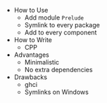 - How to Use
  - Add module `Prelude`
  - Symlink to every package
  - Add to every component
- How to Write
  - CPP
- Advantages
  - Minimalistic
  - No extra dependencies
- Drawbacks
  - ghci
  - Symlinks on Windows
